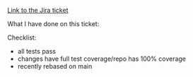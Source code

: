 [Link to the Jira ticket](https://dsdmoj.atlassian.net/browse/EL-XXX)

What I have done on this ticket:


Checklist:
 * all tests pass
 * changes have full test coverage/repo has 100% coverage
 * recently rebased on main

